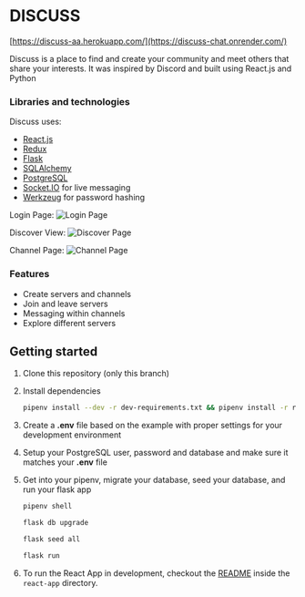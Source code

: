 # DISCUSS
[https://discuss-aa.herokuapp.com/](https://discuss-chat.onrender.com/)

Discuss is a place to find and create your community and meet others that share your interests. 
It was inspired by Discord and built using React.js and Python

### Libraries and technologies
Discuss uses:

* [React.js](https://reactjs.org/)
* [Redux](https://redux.js.org/)
* [Flask](https://flask.palletsprojects.com/en/2.0.x/)
* [SQLAlchemy](https://www.sqlalchemy.org/)
* [PostgreSQL](https://www.postgresql.org/)
* [Socket.IO](https://socket.io/) for live messaging
* [Werkzeug](https://werkzeug.palletsprojects.com/en/2.0.x/) for password hashing

Login Page:
![Login Page](https://imgur.com/1W0E5GS.png)

Discover View:
![Discover Page](https://imgur.com/cq5bqzJ.png)

Channel Page:
![Channel Page](https://res.cloudinary.com/dt8q1ngxj/image/upload/v1638724470/Discuss/discussMessage_ryo6kf.png)

### Features
* Create servers and channels
* Join and leave servers
* Messaging within channels
* Explore different servers

## Getting started

1. Clone this repository (only this branch)
2. Install dependencies

      ```bash
      pipenv install --dev -r dev-requirements.txt && pipenv install -r requirements.txt
      ```

3. Create a **.env** file based on the example with proper settings for your
   development environment
4. Setup your PostgreSQL user, password and database and make sure it matches your **.env** file

5. Get into your pipenv, migrate your database, seed your database, and run your flask app

   ```bash
   pipenv shell
   ```

   ```bash
   flask db upgrade
   ```

   ```bash
   flask seed all
   ```

   ```bash
   flask run
   ```

6. To run the React App in development, checkout the [README](./react-app/README.md) inside the `react-app` directory.
